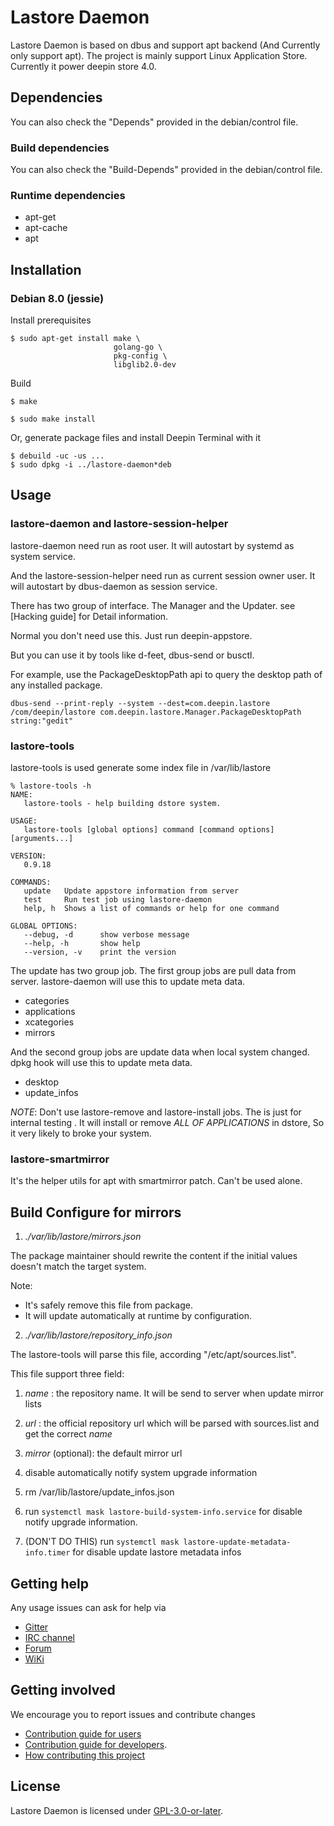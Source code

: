 # Lastore Daemon

Lastore Daemon is based on dbus and support apt backend (And Currently only support apt).
The project is mainly support Linux Application Store. Currently it power deepin store 4.0.

## Dependencies
You can also check the "Depends" provided in the debian/control file.

### Build dependencies
You can also check the "Build-Depends" provided in the debian/control file.

### Runtime dependencies
- apt-get
- apt-cache
- apt

## Installation

### Debian 8.0 (jessie)

Install prerequisites
```
$ sudo apt-get install make \
                       golang-go \
                       pkg-config \
                       libglib2.0-dev
```

Build
```
$ make
```

```
$ sudo make install
```

Or, generate package files and install Deepin Terminal with it
```
$ debuild -uc -us ...
$ sudo dpkg -i ../lastore-daemon*deb
```

## Usage

### lastore-daemon and lastore-session-helper

lastore-daemon need run as root user. It will autostart by systemd
as system service.

And the lastore-session-helper need run as current session owner user.
It will autostart by dbus-daemon as session service.

There has two group of interface.
The Manager and the Updater. see [Hacking guide] for Detail information.

Normal you don't need use this. Just run deepin-appstore.

But you can use it by tools like d-feet, dbus-send or busctl.

For example, use the PackageDesktopPath api to query the desktop path of
any installed package.

```
dbus-send --print-reply --system --dest=com.deepin.lastore /com/deepin/lastore com.deepin.lastore.Manager.PackageDesktopPath string:"gedit"
```

### lastore-tools
lastore-tools is used generate some index file in /var/lib/lastore
```
% lastore-tools -h
NAME:
   lastore-tools - help building dstore system.

USAGE:
   lastore-tools [global options] command [command options] [arguments...]

VERSION:
   0.9.18

COMMANDS:
   update	Update appstore information from server
   test		Run test job using lastore-daemon
   help, h	Shows a list of commands or help for one command

GLOBAL OPTIONS:
   --debug, -d		show verbose message
   --help, -h		show help
   --version, -v	print the version
```

The update has two group job.
The first group jobs are pull data from server. lastore-daemon will use this to update meta data.
- categories
- applications
- xcategories
- mirrors

And the second group jobs are update data when local system changed. dpkg hook will use this to update meta data.
- desktop
- update_infos

*NOTE*: Don't use lastore-remove and lastore-install jobs. The is just for internal testing .
It will install or remove  *ALL OF APPLICATIONS* in dstore, So it very likely to broke your system.


### lastore-smartmirror
It's the helper utils for apt with smartmirror patch. Can't be used alone.

## Build Configure for mirrors

1. _./var/lib/lastore/mirrors.json_

  The package maintainer should rewrite the content if the initial values
  doesn't match the target system.

  Note:
  - It's safely remove this file from package.
  - It will update automatically at runtime by configuration.


2. _./var/lib/lastore/repository\_info.json_

  The lastore-tools will parse this file, according "/etc/apt/sources.list".

  This file support three field:
  1. *name* : the repository name. It will be send to server when update mirror lists
  2. *url* : the official repository url which will be parsed with sources.list and get the correct *name*
  3. *mirror* (optional): the default mirror url


3. disable automatically notify system upgrade information
  1. rm /var/lib/lastore/update_infos.json
  2. run `systemctl mask lastore-build-system-info.service` for disable notify upgrade information.
  2. (DON'T DO THIS) run `systemctl mask lastore-update-metadata-info.timer` for disable update lastore metadata infos


## Getting help

Any usage issues can ask for help via

* [Gitter](https://gitter.im/orgs/linuxdeepin/rooms)
* [IRC channel](https://webchat.freenode.net/?channels=deepin)
* [Forum](https://bbs.deepin.org)
* [WiKi](http://wiki.deepin.org/)

## Getting involved

We encourage you to report issues and contribute changes

* [Contribution guide for users](http://wiki.deepin.org/index.php?title=Contribution_Guidelines_for_Users)
* [Contribution guide for developers](http://wiki.deepin.org/index.php?title=Contribution_Guidelines_for_Developers).
* [How contributing this project](HACKING.org)

## License

Lastore Daemon is licensed under [GPL-3.0-or-later](LICENSE).

